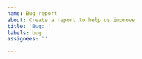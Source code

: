 ```yaml
---
name: Bug report
about: Create a report to help us improve
title: 'Bug: '
labels: bug
assignees: ''

---
```



